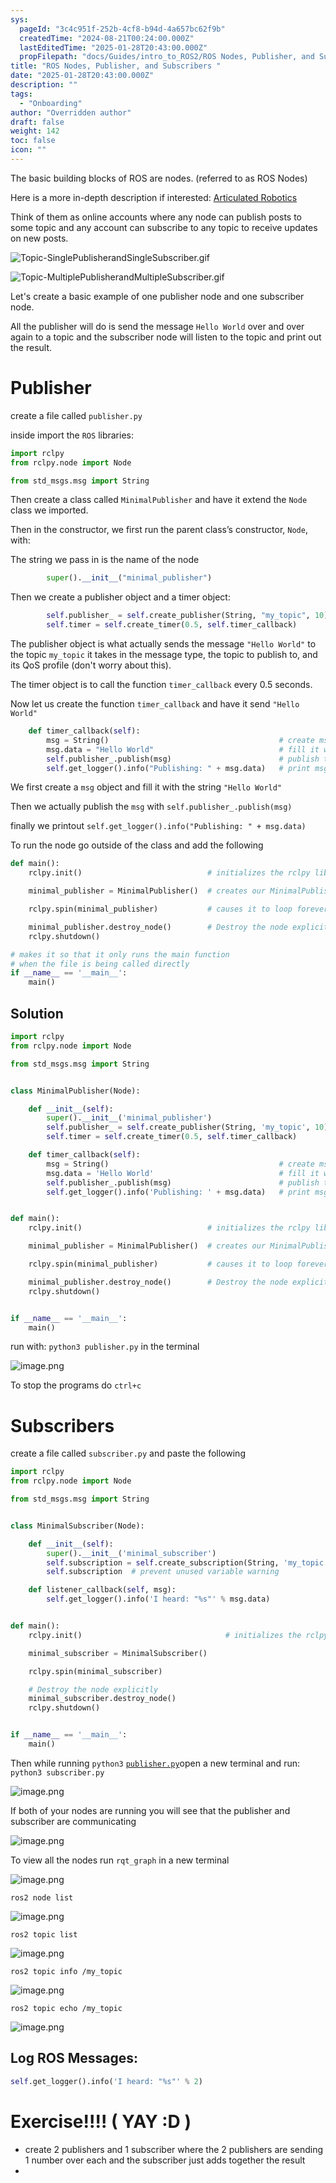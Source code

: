 ```yaml
---
sys:
  pageId: "3c4c951f-252b-4cf8-b94d-4a657bc62f9b"
  createdTime: "2024-08-21T00:24:00.000Z"
  lastEditedTime: "2025-01-28T20:43:00.000Z"
  propFilepath: "docs/Guides/intro_to_ROS2/ROS Nodes, Publisher, and Subscribers .md"
title: "ROS Nodes, Publisher, and Subscribers "
date: "2025-01-28T20:43:00.000Z"
description: ""
tags:
  - "Onboarding"
author: "Overridden author"
draft: false
weight: 142
toc: false
icon: ""
---
```


The basic building blocks of ROS are nodes. (referred to as ROS Nodes)

Here is a more in-depth description if interested: [Articulated Robotics](https://articulatedrobotics.xyz/tutorials/ready-for-ros/ros-overview#2-nodes)

Think of them as online accounts where any node can publish posts to some topic and any account can subscribe to any topic to receive updates on new posts.

![Topic-SinglePublisherandSingleSubscriber.gif](https://docs.ros.org/en/humble/_images/Topic-SinglePublisherandSingleSubscriber.gif)

![Topic-MultiplePublisherandMultipleSubscriber.gif](https://docs.ros.org/en/humble/_images/Topic-MultiplePublisherandMultipleSubscriber.gif)

Let's create a basic example of one publisher node and one subscriber node.

All the publisher will do is send the message `Hello World` over and over again to a topic and the subscriber node will listen to the topic and print out the result.

# Publisher

create a file called `publisher.py` 

inside import the `ROS` libraries:

```python
import rclpy
from rclpy.node import Node

from std_msgs.msg import String
```

Then create a class called `MinimalPublisher` and have it extend the `Node` class we imported.

Then in the constructor, we first run the parent class’s constructor, `Node`, with:

The string we pass in is the name of the node

```python
        super().__init__("minimal_publisher")
```

Then we create a publisher object and a timer object:

```python
        self.publisher_ = self.create_publisher(String, "my_topic", 10)
        self.timer = self.create_timer(0.5, self.timer_callback)
```

The publisher object is what actually sends the message `"Hello World"` to the topic `my_topic` it takes in the message type, the topic to publish to, and its QoS profile (don't worry about this).

The timer object is to call the function `timer_callback` every 0.5 seconds.

Now let us create the function `timer_callback` and have it send `"Hello World"`

```python
    def timer_callback(self):
        msg = String()                                      # create msg object
        msg.data = "Hello World"                            # fill it with data
        self.publisher_.publish(msg)                        # publish the message
        self.get_logger().info("Publishing: " + msg.data)   # print msg
```

We first create a `msg` object and fill it with the string `"Hello World"`

Then we actually publish the `msg` with `self.publisher_.publish(msg)`

finally we printout `self.get_logger().info("Publishing: " + msg.data)`

To run the node go outside of the class and add the following

```python
def main():
    rclpy.init()                            # initializes the rclpy library

    minimal_publisher = MinimalPublisher()  # creates our MinimalPublisher object

    rclpy.spin(minimal_publisher)           # causes it to loop forever

    minimal_publisher.destroy_node()        # Destroy the node explicitly
    rclpy.shutdown()

# makes it so that it only runs the main function
# when the file is being called directly
if __name__ == '__main__': 
    main()
```

## Solution

```python
import rclpy
from rclpy.node import Node

from std_msgs.msg import String


class MinimalPublisher(Node):

    def __init__(self):
        super().__init__('minimal_publisher')
        self.publisher_ = self.create_publisher(String, 'my_topic', 10)
        self.timer = self.create_timer(0.5, self.timer_callback)

    def timer_callback(self):
        msg = String()                                      # create msg object
        msg.data = 'Hello World'                            # fill it with data
        self.publisher_.publish(msg)                        # publish the message
        self.get_logger().info('Publishing: ' + msg.data)   # print msg


def main():
    rclpy.init()                            # initializes the rclpy library

    minimal_publisher = MinimalPublisher()  # creates our MinimalPublisher object

    rclpy.spin(minimal_publisher)           # causes it to loop forever

    minimal_publisher.destroy_node()        # Destroy the node explicitly
    rclpy.shutdown()


if __name__ == '__main__':
    main()
```

run with: `python3 publisher.py` in the terminal

![image.png](https://prod-files-secure.s3.us-west-2.amazonaws.com/d518164a-d88e-44d1-a4ee-3adb3bd8bce0/9214accb-ad5b-44f1-a31c-b3167c59138b/image.png?X-Amz-Algorithm=AWS4-HMAC-SHA256&X-Amz-Content-Sha256=UNSIGNED-PAYLOAD&X-Amz-Credential=ASIAZI2LB466ZSFKT6GJ%2F20250217%2Fus-west-2%2Fs3%2Faws4_request&X-Amz-Date=20250217T131636Z&X-Amz-Expires=3600&X-Amz-Security-Token=IQoJb3JpZ2luX2VjEE0aCXVzLXdlc3QtMiJIMEYCIQCxzhAWb4KWqTtK5WGAPQ7j0RsUEFQXF3iRqaHbQvx6nwIhAI1QwPrfaVJSA4ON%2BgSlEak4mBH%2FZb2%2BnLPbz4%2F59wHVKv8DCHYQABoMNjM3NDIzMTgzODA1IgxXftH5JZZ%2BXKinG1sq3AOmL%2Bp4szhad8%2BqcKYF4lu7D9hHhnt8sxh6DWSFw1BxDmUiG0hmJqEcfx8JSiS4o9ggEM1o2XPaCoXYNg49qmv1auJ%2FdrgpZ5dbL4N%2B3jG4%2BzraJ9M3YAGwtPa7egDZ532HPLXUynak2FWi1Z2yVDpv1yk5SpBzpqhngjKjGuGK7dJoWr9Z5xwmVb53XDv59d7BOfR0LH%2ByjNapRGAqraBNu4L8P6VXEAOMQnYHRFmSQpis8KM62pXDNzW4BIgZV2UEUzHNAUlTbrW5fAmg5hpTlq5l13HI8LiuGszTnzMXz74TtnGjaUvlLGkn0T0k%2BSHy1pB%2FjtLpqAw4VLY6%2FXkKEr4%2Fk2ZJEYOSEMYksr0QT%2FpNFXp0NRrMfGMh9HDuXZ%2B%2BMByl2ArkCecbaOjauf0MhGC6TDWaqzrgeo%2FC2z9CDJLBI%2FRfKKFzHu6gz3B6bZGLLgyVNCRkU9WYzTyBi%2F9Sm64q7Y0EKQ3BIQvc3NyvF4sqVs%2F6TZTKYr6mqSd%2Be3KDicIweAiHi9IpZFFdZVynYMvAhL9lrPu4Eh9kqfmZQuqVJY5TwqQYEXzIYwchWdPC6u0Og2t9yuMOlyaGrrYNtXX7kwnutlKVdqwFS2ipGRiDKjmat7slGZZk1jCb3My9BjqkAf1dtQ0d9bQQZIaACfEIOM0%2BM06cdm7b7skmY%2FaQy4AhcJ1pG4XqQVpROU9NkX4Vk8W1QZa4XDvT%2BXSm%2FeWlmaVX%2Fwr%2BYofYbQq702L6uKzUJpqNvmwtCeNJVzWk8vTuZrRA%2B5J2E5VW4h3LuaKYHTJP5MueaMy1ErwSUne6QmCRAu0FL43FYwRzvWtrylP9Wb97YnHB4tDmkxP1MUM9ptRo2nOi&X-Amz-Signature=ec29b158e5a238db8cee8e0d3146b3f7c37a5a11a51e9b02d741ec6438326a4d&X-Amz-SignedHeaders=host&x-id=GetObject)

To stop the programs do `ctrl+c`

# Subscribers

create a file called `subscriber.py` and paste the following

```python
import rclpy
from rclpy.node import Node

from std_msgs.msg import String


class MinimalSubscriber(Node):

    def __init__(self):
        super().__init__('minimal_subscriber')
        self.subscription = self.create_subscription(String, 'my_topic', self.listener_callback, 10)
        self.subscription  # prevent unused variable warning

    def listener_callback(self, msg):
        self.get_logger().info('I heard: "%s"' % msg.data)


def main():
    rclpy.init()                                # initializes the rclpy library

    minimal_subscriber = MinimalSubscriber()

    rclpy.spin(minimal_subscriber)

    # Destroy the node explicitly
    minimal_subscriber.destroy_node()
    rclpy.shutdown()


if __name__ == '__main__':
    main()
```

Then while running `python3` [`publisher.py`](http://publisher.py/)open a new terminal and run: `python3 subscriber.py` 

![image.png](https://prod-files-secure.s3.us-west-2.amazonaws.com/d518164a-d88e-44d1-a4ee-3adb3bd8bce0/611fccf2-c738-4dbd-94e9-98f209092866/image.png?X-Amz-Algorithm=AWS4-HMAC-SHA256&X-Amz-Content-Sha256=UNSIGNED-PAYLOAD&X-Amz-Credential=ASIAZI2LB466ZSFKT6GJ%2F20250217%2Fus-west-2%2Fs3%2Faws4_request&X-Amz-Date=20250217T131636Z&X-Amz-Expires=3600&X-Amz-Security-Token=IQoJb3JpZ2luX2VjEE0aCXVzLXdlc3QtMiJIMEYCIQCxzhAWb4KWqTtK5WGAPQ7j0RsUEFQXF3iRqaHbQvx6nwIhAI1QwPrfaVJSA4ON%2BgSlEak4mBH%2FZb2%2BnLPbz4%2F59wHVKv8DCHYQABoMNjM3NDIzMTgzODA1IgxXftH5JZZ%2BXKinG1sq3AOmL%2Bp4szhad8%2BqcKYF4lu7D9hHhnt8sxh6DWSFw1BxDmUiG0hmJqEcfx8JSiS4o9ggEM1o2XPaCoXYNg49qmv1auJ%2FdrgpZ5dbL4N%2B3jG4%2BzraJ9M3YAGwtPa7egDZ532HPLXUynak2FWi1Z2yVDpv1yk5SpBzpqhngjKjGuGK7dJoWr9Z5xwmVb53XDv59d7BOfR0LH%2ByjNapRGAqraBNu4L8P6VXEAOMQnYHRFmSQpis8KM62pXDNzW4BIgZV2UEUzHNAUlTbrW5fAmg5hpTlq5l13HI8LiuGszTnzMXz74TtnGjaUvlLGkn0T0k%2BSHy1pB%2FjtLpqAw4VLY6%2FXkKEr4%2Fk2ZJEYOSEMYksr0QT%2FpNFXp0NRrMfGMh9HDuXZ%2B%2BMByl2ArkCecbaOjauf0MhGC6TDWaqzrgeo%2FC2z9CDJLBI%2FRfKKFzHu6gz3B6bZGLLgyVNCRkU9WYzTyBi%2F9Sm64q7Y0EKQ3BIQvc3NyvF4sqVs%2F6TZTKYr6mqSd%2Be3KDicIweAiHi9IpZFFdZVynYMvAhL9lrPu4Eh9kqfmZQuqVJY5TwqQYEXzIYwchWdPC6u0Og2t9yuMOlyaGrrYNtXX7kwnutlKVdqwFS2ipGRiDKjmat7slGZZk1jCb3My9BjqkAf1dtQ0d9bQQZIaACfEIOM0%2BM06cdm7b7skmY%2FaQy4AhcJ1pG4XqQVpROU9NkX4Vk8W1QZa4XDvT%2BXSm%2FeWlmaVX%2Fwr%2BYofYbQq702L6uKzUJpqNvmwtCeNJVzWk8vTuZrRA%2B5J2E5VW4h3LuaKYHTJP5MueaMy1ErwSUne6QmCRAu0FL43FYwRzvWtrylP9Wb97YnHB4tDmkxP1MUM9ptRo2nOi&X-Amz-Signature=45684e28c4b198846f68607287bce055d6bf8b6c262d82ffec4d0fe69ca8d092&X-Amz-SignedHeaders=host&x-id=GetObject)

If both of your nodes are running you will see that the publisher and subscriber are communicating

![image.png](https://prod-files-secure.s3.us-west-2.amazonaws.com/d518164a-d88e-44d1-a4ee-3adb3bd8bce0/eea428b5-1cf0-43bb-a30b-81cbaf6c5c78/image.png?X-Amz-Algorithm=AWS4-HMAC-SHA256&X-Amz-Content-Sha256=UNSIGNED-PAYLOAD&X-Amz-Credential=ASIAZI2LB466ZSFKT6GJ%2F20250217%2Fus-west-2%2Fs3%2Faws4_request&X-Amz-Date=20250217T131636Z&X-Amz-Expires=3600&X-Amz-Security-Token=IQoJb3JpZ2luX2VjEE0aCXVzLXdlc3QtMiJIMEYCIQCxzhAWb4KWqTtK5WGAPQ7j0RsUEFQXF3iRqaHbQvx6nwIhAI1QwPrfaVJSA4ON%2BgSlEak4mBH%2FZb2%2BnLPbz4%2F59wHVKv8DCHYQABoMNjM3NDIzMTgzODA1IgxXftH5JZZ%2BXKinG1sq3AOmL%2Bp4szhad8%2BqcKYF4lu7D9hHhnt8sxh6DWSFw1BxDmUiG0hmJqEcfx8JSiS4o9ggEM1o2XPaCoXYNg49qmv1auJ%2FdrgpZ5dbL4N%2B3jG4%2BzraJ9M3YAGwtPa7egDZ532HPLXUynak2FWi1Z2yVDpv1yk5SpBzpqhngjKjGuGK7dJoWr9Z5xwmVb53XDv59d7BOfR0LH%2ByjNapRGAqraBNu4L8P6VXEAOMQnYHRFmSQpis8KM62pXDNzW4BIgZV2UEUzHNAUlTbrW5fAmg5hpTlq5l13HI8LiuGszTnzMXz74TtnGjaUvlLGkn0T0k%2BSHy1pB%2FjtLpqAw4VLY6%2FXkKEr4%2Fk2ZJEYOSEMYksr0QT%2FpNFXp0NRrMfGMh9HDuXZ%2B%2BMByl2ArkCecbaOjauf0MhGC6TDWaqzrgeo%2FC2z9CDJLBI%2FRfKKFzHu6gz3B6bZGLLgyVNCRkU9WYzTyBi%2F9Sm64q7Y0EKQ3BIQvc3NyvF4sqVs%2F6TZTKYr6mqSd%2Be3KDicIweAiHi9IpZFFdZVynYMvAhL9lrPu4Eh9kqfmZQuqVJY5TwqQYEXzIYwchWdPC6u0Og2t9yuMOlyaGrrYNtXX7kwnutlKVdqwFS2ipGRiDKjmat7slGZZk1jCb3My9BjqkAf1dtQ0d9bQQZIaACfEIOM0%2BM06cdm7b7skmY%2FaQy4AhcJ1pG4XqQVpROU9NkX4Vk8W1QZa4XDvT%2BXSm%2FeWlmaVX%2Fwr%2BYofYbQq702L6uKzUJpqNvmwtCeNJVzWk8vTuZrRA%2B5J2E5VW4h3LuaKYHTJP5MueaMy1ErwSUne6QmCRAu0FL43FYwRzvWtrylP9Wb97YnHB4tDmkxP1MUM9ptRo2nOi&X-Amz-Signature=e79e442e58e2780c67a252c05f363a50f0921346737270ef88ee796f6aa9ee60&X-Amz-SignedHeaders=host&x-id=GetObject)

To view all the nodes run `rqt_graph` in a new terminal

![image.png](https://prod-files-secure.s3.us-west-2.amazonaws.com/d518164a-d88e-44d1-a4ee-3adb3bd8bce0/1d98e964-4318-4d62-b5c4-8c8f78368598/image.png?X-Amz-Algorithm=AWS4-HMAC-SHA256&X-Amz-Content-Sha256=UNSIGNED-PAYLOAD&X-Amz-Credential=ASIAZI2LB466ZSFKT6GJ%2F20250217%2Fus-west-2%2Fs3%2Faws4_request&X-Amz-Date=20250217T131636Z&X-Amz-Expires=3600&X-Amz-Security-Token=IQoJb3JpZ2luX2VjEE0aCXVzLXdlc3QtMiJIMEYCIQCxzhAWb4KWqTtK5WGAPQ7j0RsUEFQXF3iRqaHbQvx6nwIhAI1QwPrfaVJSA4ON%2BgSlEak4mBH%2FZb2%2BnLPbz4%2F59wHVKv8DCHYQABoMNjM3NDIzMTgzODA1IgxXftH5JZZ%2BXKinG1sq3AOmL%2Bp4szhad8%2BqcKYF4lu7D9hHhnt8sxh6DWSFw1BxDmUiG0hmJqEcfx8JSiS4o9ggEM1o2XPaCoXYNg49qmv1auJ%2FdrgpZ5dbL4N%2B3jG4%2BzraJ9M3YAGwtPa7egDZ532HPLXUynak2FWi1Z2yVDpv1yk5SpBzpqhngjKjGuGK7dJoWr9Z5xwmVb53XDv59d7BOfR0LH%2ByjNapRGAqraBNu4L8P6VXEAOMQnYHRFmSQpis8KM62pXDNzW4BIgZV2UEUzHNAUlTbrW5fAmg5hpTlq5l13HI8LiuGszTnzMXz74TtnGjaUvlLGkn0T0k%2BSHy1pB%2FjtLpqAw4VLY6%2FXkKEr4%2Fk2ZJEYOSEMYksr0QT%2FpNFXp0NRrMfGMh9HDuXZ%2B%2BMByl2ArkCecbaOjauf0MhGC6TDWaqzrgeo%2FC2z9CDJLBI%2FRfKKFzHu6gz3B6bZGLLgyVNCRkU9WYzTyBi%2F9Sm64q7Y0EKQ3BIQvc3NyvF4sqVs%2F6TZTKYr6mqSd%2Be3KDicIweAiHi9IpZFFdZVynYMvAhL9lrPu4Eh9kqfmZQuqVJY5TwqQYEXzIYwchWdPC6u0Og2t9yuMOlyaGrrYNtXX7kwnutlKVdqwFS2ipGRiDKjmat7slGZZk1jCb3My9BjqkAf1dtQ0d9bQQZIaACfEIOM0%2BM06cdm7b7skmY%2FaQy4AhcJ1pG4XqQVpROU9NkX4Vk8W1QZa4XDvT%2BXSm%2FeWlmaVX%2Fwr%2BYofYbQq702L6uKzUJpqNvmwtCeNJVzWk8vTuZrRA%2B5J2E5VW4h3LuaKYHTJP5MueaMy1ErwSUne6QmCRAu0FL43FYwRzvWtrylP9Wb97YnHB4tDmkxP1MUM9ptRo2nOi&X-Amz-Signature=0960fe88fcdc549c3f3c3d996df5b4fe709538776b4e1ab56d8c03e265a49f48&X-Amz-SignedHeaders=host&x-id=GetObject)

`ros2 node list`

![image.png](https://prod-files-secure.s3.us-west-2.amazonaws.com/d518164a-d88e-44d1-a4ee-3adb3bd8bce0/680ac8cf-e6d9-4164-9ece-5b9a6fccffee/image.png?X-Amz-Algorithm=AWS4-HMAC-SHA256&X-Amz-Content-Sha256=UNSIGNED-PAYLOAD&X-Amz-Credential=ASIAZI2LB466ZSFKT6GJ%2F20250217%2Fus-west-2%2Fs3%2Faws4_request&X-Amz-Date=20250217T131636Z&X-Amz-Expires=3600&X-Amz-Security-Token=IQoJb3JpZ2luX2VjEE0aCXVzLXdlc3QtMiJIMEYCIQCxzhAWb4KWqTtK5WGAPQ7j0RsUEFQXF3iRqaHbQvx6nwIhAI1QwPrfaVJSA4ON%2BgSlEak4mBH%2FZb2%2BnLPbz4%2F59wHVKv8DCHYQABoMNjM3NDIzMTgzODA1IgxXftH5JZZ%2BXKinG1sq3AOmL%2Bp4szhad8%2BqcKYF4lu7D9hHhnt8sxh6DWSFw1BxDmUiG0hmJqEcfx8JSiS4o9ggEM1o2XPaCoXYNg49qmv1auJ%2FdrgpZ5dbL4N%2B3jG4%2BzraJ9M3YAGwtPa7egDZ532HPLXUynak2FWi1Z2yVDpv1yk5SpBzpqhngjKjGuGK7dJoWr9Z5xwmVb53XDv59d7BOfR0LH%2ByjNapRGAqraBNu4L8P6VXEAOMQnYHRFmSQpis8KM62pXDNzW4BIgZV2UEUzHNAUlTbrW5fAmg5hpTlq5l13HI8LiuGszTnzMXz74TtnGjaUvlLGkn0T0k%2BSHy1pB%2FjtLpqAw4VLY6%2FXkKEr4%2Fk2ZJEYOSEMYksr0QT%2FpNFXp0NRrMfGMh9HDuXZ%2B%2BMByl2ArkCecbaOjauf0MhGC6TDWaqzrgeo%2FC2z9CDJLBI%2FRfKKFzHu6gz3B6bZGLLgyVNCRkU9WYzTyBi%2F9Sm64q7Y0EKQ3BIQvc3NyvF4sqVs%2F6TZTKYr6mqSd%2Be3KDicIweAiHi9IpZFFdZVynYMvAhL9lrPu4Eh9kqfmZQuqVJY5TwqQYEXzIYwchWdPC6u0Og2t9yuMOlyaGrrYNtXX7kwnutlKVdqwFS2ipGRiDKjmat7slGZZk1jCb3My9BjqkAf1dtQ0d9bQQZIaACfEIOM0%2BM06cdm7b7skmY%2FaQy4AhcJ1pG4XqQVpROU9NkX4Vk8W1QZa4XDvT%2BXSm%2FeWlmaVX%2Fwr%2BYofYbQq702L6uKzUJpqNvmwtCeNJVzWk8vTuZrRA%2B5J2E5VW4h3LuaKYHTJP5MueaMy1ErwSUne6QmCRAu0FL43FYwRzvWtrylP9Wb97YnHB4tDmkxP1MUM9ptRo2nOi&X-Amz-Signature=9c1d42d3a72481878ae735dadb9af179395d95eb827d46c2fd413f6807b84679&X-Amz-SignedHeaders=host&x-id=GetObject)

`ros2 topic list`

![image.png](https://prod-files-secure.s3.us-west-2.amazonaws.com/d518164a-d88e-44d1-a4ee-3adb3bd8bce0/eee2ebe1-27ef-4a4a-96fb-2ca54126fb29/image.png?X-Amz-Algorithm=AWS4-HMAC-SHA256&X-Amz-Content-Sha256=UNSIGNED-PAYLOAD&X-Amz-Credential=ASIAZI2LB466ZSFKT6GJ%2F20250217%2Fus-west-2%2Fs3%2Faws4_request&X-Amz-Date=20250217T131636Z&X-Amz-Expires=3600&X-Amz-Security-Token=IQoJb3JpZ2luX2VjEE0aCXVzLXdlc3QtMiJIMEYCIQCxzhAWb4KWqTtK5WGAPQ7j0RsUEFQXF3iRqaHbQvx6nwIhAI1QwPrfaVJSA4ON%2BgSlEak4mBH%2FZb2%2BnLPbz4%2F59wHVKv8DCHYQABoMNjM3NDIzMTgzODA1IgxXftH5JZZ%2BXKinG1sq3AOmL%2Bp4szhad8%2BqcKYF4lu7D9hHhnt8sxh6DWSFw1BxDmUiG0hmJqEcfx8JSiS4o9ggEM1o2XPaCoXYNg49qmv1auJ%2FdrgpZ5dbL4N%2B3jG4%2BzraJ9M3YAGwtPa7egDZ532HPLXUynak2FWi1Z2yVDpv1yk5SpBzpqhngjKjGuGK7dJoWr9Z5xwmVb53XDv59d7BOfR0LH%2ByjNapRGAqraBNu4L8P6VXEAOMQnYHRFmSQpis8KM62pXDNzW4BIgZV2UEUzHNAUlTbrW5fAmg5hpTlq5l13HI8LiuGszTnzMXz74TtnGjaUvlLGkn0T0k%2BSHy1pB%2FjtLpqAw4VLY6%2FXkKEr4%2Fk2ZJEYOSEMYksr0QT%2FpNFXp0NRrMfGMh9HDuXZ%2B%2BMByl2ArkCecbaOjauf0MhGC6TDWaqzrgeo%2FC2z9CDJLBI%2FRfKKFzHu6gz3B6bZGLLgyVNCRkU9WYzTyBi%2F9Sm64q7Y0EKQ3BIQvc3NyvF4sqVs%2F6TZTKYr6mqSd%2Be3KDicIweAiHi9IpZFFdZVynYMvAhL9lrPu4Eh9kqfmZQuqVJY5TwqQYEXzIYwchWdPC6u0Og2t9yuMOlyaGrrYNtXX7kwnutlKVdqwFS2ipGRiDKjmat7slGZZk1jCb3My9BjqkAf1dtQ0d9bQQZIaACfEIOM0%2BM06cdm7b7skmY%2FaQy4AhcJ1pG4XqQVpROU9NkX4Vk8W1QZa4XDvT%2BXSm%2FeWlmaVX%2Fwr%2BYofYbQq702L6uKzUJpqNvmwtCeNJVzWk8vTuZrRA%2B5J2E5VW4h3LuaKYHTJP5MueaMy1ErwSUne6QmCRAu0FL43FYwRzvWtrylP9Wb97YnHB4tDmkxP1MUM9ptRo2nOi&X-Amz-Signature=d6effa27dd2bc9d09157a3a80900d9e15ce47ba4f42afaf202cfd6c757b0326d&X-Amz-SignedHeaders=host&x-id=GetObject)

`ros2 topic info /my_topic`

![image.png](https://prod-files-secure.s3.us-west-2.amazonaws.com/d518164a-d88e-44d1-a4ee-3adb3bd8bce0/6288ef12-cb9e-406f-b9eb-65feed3a9011/image.png?X-Amz-Algorithm=AWS4-HMAC-SHA256&X-Amz-Content-Sha256=UNSIGNED-PAYLOAD&X-Amz-Credential=ASIAZI2LB466ZSFKT6GJ%2F20250217%2Fus-west-2%2Fs3%2Faws4_request&X-Amz-Date=20250217T131636Z&X-Amz-Expires=3600&X-Amz-Security-Token=IQoJb3JpZ2luX2VjEE0aCXVzLXdlc3QtMiJIMEYCIQCxzhAWb4KWqTtK5WGAPQ7j0RsUEFQXF3iRqaHbQvx6nwIhAI1QwPrfaVJSA4ON%2BgSlEak4mBH%2FZb2%2BnLPbz4%2F59wHVKv8DCHYQABoMNjM3NDIzMTgzODA1IgxXftH5JZZ%2BXKinG1sq3AOmL%2Bp4szhad8%2BqcKYF4lu7D9hHhnt8sxh6DWSFw1BxDmUiG0hmJqEcfx8JSiS4o9ggEM1o2XPaCoXYNg49qmv1auJ%2FdrgpZ5dbL4N%2B3jG4%2BzraJ9M3YAGwtPa7egDZ532HPLXUynak2FWi1Z2yVDpv1yk5SpBzpqhngjKjGuGK7dJoWr9Z5xwmVb53XDv59d7BOfR0LH%2ByjNapRGAqraBNu4L8P6VXEAOMQnYHRFmSQpis8KM62pXDNzW4BIgZV2UEUzHNAUlTbrW5fAmg5hpTlq5l13HI8LiuGszTnzMXz74TtnGjaUvlLGkn0T0k%2BSHy1pB%2FjtLpqAw4VLY6%2FXkKEr4%2Fk2ZJEYOSEMYksr0QT%2FpNFXp0NRrMfGMh9HDuXZ%2B%2BMByl2ArkCecbaOjauf0MhGC6TDWaqzrgeo%2FC2z9CDJLBI%2FRfKKFzHu6gz3B6bZGLLgyVNCRkU9WYzTyBi%2F9Sm64q7Y0EKQ3BIQvc3NyvF4sqVs%2F6TZTKYr6mqSd%2Be3KDicIweAiHi9IpZFFdZVynYMvAhL9lrPu4Eh9kqfmZQuqVJY5TwqQYEXzIYwchWdPC6u0Og2t9yuMOlyaGrrYNtXX7kwnutlKVdqwFS2ipGRiDKjmat7slGZZk1jCb3My9BjqkAf1dtQ0d9bQQZIaACfEIOM0%2BM06cdm7b7skmY%2FaQy4AhcJ1pG4XqQVpROU9NkX4Vk8W1QZa4XDvT%2BXSm%2FeWlmaVX%2Fwr%2BYofYbQq702L6uKzUJpqNvmwtCeNJVzWk8vTuZrRA%2B5J2E5VW4h3LuaKYHTJP5MueaMy1ErwSUne6QmCRAu0FL43FYwRzvWtrylP9Wb97YnHB4tDmkxP1MUM9ptRo2nOi&X-Amz-Signature=383a6aaf593424ad9fd5bb2af24160b9eb8405b32c6acf87b501bb4bbcfaa62e&X-Amz-SignedHeaders=host&x-id=GetObject)

`ros2 topic echo /my_topic`

![image.png](https://prod-files-secure.s3.us-west-2.amazonaws.com/d518164a-d88e-44d1-a4ee-3adb3bd8bce0/0a6fcb4d-422d-4a6c-a803-749ef4adf2c6/image.png?X-Amz-Algorithm=AWS4-HMAC-SHA256&X-Amz-Content-Sha256=UNSIGNED-PAYLOAD&X-Amz-Credential=ASIAZI2LB466ZSFKT6GJ%2F20250217%2Fus-west-2%2Fs3%2Faws4_request&X-Amz-Date=20250217T131636Z&X-Amz-Expires=3600&X-Amz-Security-Token=IQoJb3JpZ2luX2VjEE0aCXVzLXdlc3QtMiJIMEYCIQCxzhAWb4KWqTtK5WGAPQ7j0RsUEFQXF3iRqaHbQvx6nwIhAI1QwPrfaVJSA4ON%2BgSlEak4mBH%2FZb2%2BnLPbz4%2F59wHVKv8DCHYQABoMNjM3NDIzMTgzODA1IgxXftH5JZZ%2BXKinG1sq3AOmL%2Bp4szhad8%2BqcKYF4lu7D9hHhnt8sxh6DWSFw1BxDmUiG0hmJqEcfx8JSiS4o9ggEM1o2XPaCoXYNg49qmv1auJ%2FdrgpZ5dbL4N%2B3jG4%2BzraJ9M3YAGwtPa7egDZ532HPLXUynak2FWi1Z2yVDpv1yk5SpBzpqhngjKjGuGK7dJoWr9Z5xwmVb53XDv59d7BOfR0LH%2ByjNapRGAqraBNu4L8P6VXEAOMQnYHRFmSQpis8KM62pXDNzW4BIgZV2UEUzHNAUlTbrW5fAmg5hpTlq5l13HI8LiuGszTnzMXz74TtnGjaUvlLGkn0T0k%2BSHy1pB%2FjtLpqAw4VLY6%2FXkKEr4%2Fk2ZJEYOSEMYksr0QT%2FpNFXp0NRrMfGMh9HDuXZ%2B%2BMByl2ArkCecbaOjauf0MhGC6TDWaqzrgeo%2FC2z9CDJLBI%2FRfKKFzHu6gz3B6bZGLLgyVNCRkU9WYzTyBi%2F9Sm64q7Y0EKQ3BIQvc3NyvF4sqVs%2F6TZTKYr6mqSd%2Be3KDicIweAiHi9IpZFFdZVynYMvAhL9lrPu4Eh9kqfmZQuqVJY5TwqQYEXzIYwchWdPC6u0Og2t9yuMOlyaGrrYNtXX7kwnutlKVdqwFS2ipGRiDKjmat7slGZZk1jCb3My9BjqkAf1dtQ0d9bQQZIaACfEIOM0%2BM06cdm7b7skmY%2FaQy4AhcJ1pG4XqQVpROU9NkX4Vk8W1QZa4XDvT%2BXSm%2FeWlmaVX%2Fwr%2BYofYbQq702L6uKzUJpqNvmwtCeNJVzWk8vTuZrRA%2B5J2E5VW4h3LuaKYHTJP5MueaMy1ErwSUne6QmCRAu0FL43FYwRzvWtrylP9Wb97YnHB4tDmkxP1MUM9ptRo2nOi&X-Amz-Signature=ca61bbc3acc7f5a364d953121249fe6609b9dd4a549378a198ee7645a8431534&X-Amz-SignedHeaders=host&x-id=GetObject)

## Log ROS Messages:

```python
self.get_logger().info('I heard: "%s"' % 2)
```

# Exercise!!!! ( YAY :D )

- create 2 publishers and 1 subscriber where the 2 publishers are sending 1 number over each and the subscriber just adds together the result
- 

